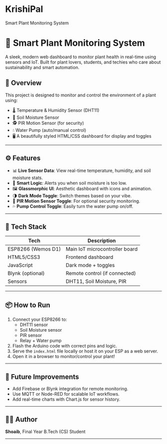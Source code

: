 # KrishiPal
 Smart Plant Monitoring System

# 🌿 Smart Plant Monitoring System

A sleek, modern web dashboard to monitor plant health in real-time using sensors and IoT. Built for plant lovers, students, and techies who care about sustainability and smart automation.

## 📸 Overview

This project is designed to monitor and control the environment of a plant using:
- 🌡️ Temperature & Humidity Sensor (DHT11)
- 🌱 Soil Moisture Sensor
- 🕵️ PIR Motion Sensor (for security)
- 💧 Water Pump (auto/manual control)
- 🖥️ A beautifully styled HTML/CSS dashboard for display and toggles

---

## ⚙️ Features

- 📊 **Live Sensor Data**: View real-time temperature, humidity, and soil moisture stats.
- 🧠 **Smart Logic**: Alerts you when soil moisture is too low.
- 🖼️ **Glassmorphic UI**: Aesthetic dashboard with icons and animation.
- 🌗 **Dark Mode Toggle**: Switch themes based on your vibe.
- 🔐 **PIR Motion Sensor Toggle**: For optional security monitoring.
- 💦 **Pump Control Toggle**: Easily turn the water pump on/off.

---

## 🧰 Tech Stack

| Tech | Description |
|------|-------------|
| ESP8266 (Wemos D1) | Main IoT microcontroller board |
| HTML5/CSS3 | Frontend dashboard |
| JavaScript | Dark mode + toggles |
| Blynk (optional) | Remote control (if connected) |
| Sensors | DHT11, Soil Moisture, PIR |

---

## 📦 How to Run

1. Connect your ESP8266 to:
   - DHT11 sensor
   - Soil Moisture sensor
   - PIR sensor
   - Relay + Water pump
2. Flash the Arduino code with correct pins and logic.
3. Serve the `index.html` file locally or host it on your ESP as a web server.
4. Open it in a browser to monitor/control your plant!

---

## 🚀 Future Improvements

- Add Firebase or Blynk integration for remote monitoring.
- Use MQTT or Node-RED for scalable IoT workflows.
- Add real-time charts with Chart.js for sensor history.

---

## 👨‍💻 Author

**Shoaib**, Final Year B.Tech (CS) Student  

---
